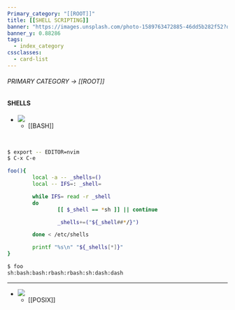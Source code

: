 ```yaml
---
Primary_category: "[[ROOT]]"
title: [[SHELL SCRIPTING]]
banner: "https://images.unsplash.com/photo-1589763472885-46dd5b282f52?q=80&w=1748&auto=format&fit=crop&ixlib=rb-4.0.3&ixid=M3wxMjA3fDB8MHxwaG90by1wYWdlfHx8fGVufDB8fHx8fA%3D%3D"
banner_y: 0.88286
tags:
  - index_category
cssclasses:
  - card-list
---
```

###### PRIMARY CATEGORY → [[ROOT]]

#### SHELLS

- ![](https://img.freepik.com/premium-photo/robot-with-hoodie-that-says-robot-it_937795-644.jpg)
	- [[BASH]]

<br>

```bash
$ export -- EDITOR=nvim
$ C-x C-e
```
```bash
foo(){
        local -a -- _shells=()
        local -- IFS=: _shell=

        while IFS= read -r _shell
        do
                [[ $_shell == *sh ]] || continue

                _shells+=("${_shell##*/}")

        done < /etc/shells

        printf "%s\n" "${_shells[*]}"
}
```
```bash
$ foo
sh:bash:bash:rbash:rbash:sh:dash:dash
```

---

- ![](https://img.goodfon.com/wallpaper/big/c/9b/debian-linux-dark.jpg)
	- [[POSIX]]